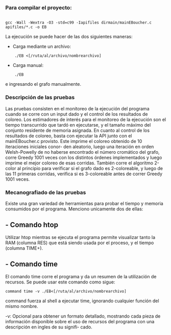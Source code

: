 ### Para compilar el proyecto:

```

gcc -Wall -Wextra -O3 -std=c99 -Iapifiles dirmain/mainEBoucher.c apifiles/*.c -o EB
```

La ejecución se puede hacer de las dos siguientes maneras:

- Carga mediante un archivo:
```
    ./EB <[/ruta/al/archivo/nombrearchivo]
```
- Carga manual:

```
    ./EB

```
e ingresando el grafo manualmente.


### Descripción de las pruebas


Las pruebas consisten en el monitoreo de la ejecución del programa cuando se corre con un input
dado y el control de los resultados de coloreo. Los estimadores de interés para el monitoreo de la
ejecución son el tiempo transcurrido que tardó en ejecutarse, y el tamaño máximo del conjunto residente de memoria asignada.
En cuanto al control de los resultados de coloreo, basta con ejecutar la API junto con el
mainEBoucher.c provisto. Este imprime el coloreo obtenido de 10 iteraciones iniciales conor-
den aleatorio, luego una iteración en orden Welsh-Powelly de no haberse encontrado el número cromático del grafo, corre Greedy 1001 veces con los distintos órdenes implementados y luego imprime el mejor coloreo de esas corridas. También corre el algoritmo 2-color al principio para verificar si el grafo dado es 2-coloreable, y luego de las 11 primeras corridas, verifica si es 3-coloreable antes
de correr Greedy 1001 veces.


### Mecanografiado de las pruebas


Existe una gran variedad de herramientas para probar el tiempo y memoria consumidos por el programa. Menciono unicamente dos de ellas:

## - Comando htop

Utilizar htop mientras se ejecuta el programa permite visualizar tanto la RAM (columna
RES) que está siendo usada por el proceso, y el tiempo (columna TIME+).

## - Comando time

El comando time corre el programa y da un resumen de la utilización de recursos.
Se puede usar este comando como sigue:

```
command time -v ./EB<[/ruta/al/archivo/nombrearchivo]
```
command fuerza al shell a ejecutar time, ignorando cualquier función del mismo nombre.

-v: Opcional para obtener un formato detallado, mostrando cada pieza de información
disponible sobre el uso de recursos del programa con una descripción en ingles de su signifi-
cado.



